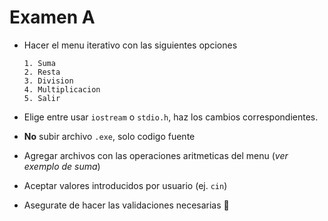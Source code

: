 # Examen A

+ Hacer el menu iterativo con las siguientes opciones 
    ```
    1. Suma
    2. Resta
    3. Division
    4. Multiplicacion
    5. Salir
    ```

+ Elige entre usar `iostream` o `stdio.h`, haz los cambios correspondientes.

+ **No** subir archivo `.exe`, solo codigo fuente

+ Agregar archivos con las operaciones aritmeticas del menu (*ver exemplo de suma*)

+ Aceptar valores introducidos por usuario (ej. `cin`)

+ Asegurate de hacer las validaciones necesarias :see_no_evil:
